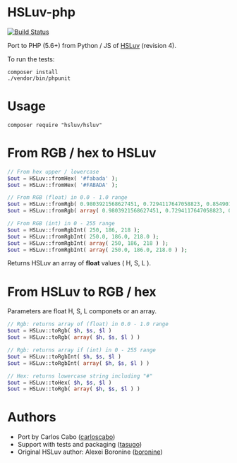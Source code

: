 # HSLuv-php

[![Build Status](https://travis-ci.org/hsluv/hsluv-php.svg?branch=master)](https://travis-ci.org/hsluv/hsluv-php)

Port to PHP (5.6+) from Python / JS of [HSLuv](http://www.hsluv.org/) (revision 4).

To run the tests:
```
composer install
./vendor/bin/phpunit
```

# Usage

```
composer require "hsluv/hsluv"
```

# From RGB / hex to HSLuv

````php
// From hex upper / lowercase
$out = HSLuv::fromHex( '#fabada' );
$out = HSLuv::fromHex( '#FABADA' );

// From RGB (float) in 0.0 - 1.0 range
$out = HSLuv::fromRgb( 0.9803921568627451, 0.7294117647058823, 0.8549019607843137 );
$out = HSLuv::fromRgb( array( 0.9803921568627451, 0.7294117647058823, 0.8549019607843137 ) );

// From RGB (int) in 0 - 255 range
$out = HSLuv::fromRgbInt( 250, 186, 218 );
$out = HSLuv::fromRgbInt( 250.0, 186.0, 218.0 );
$out = HSLuv::fromRgbInt( array( 250, 186, 218 ) );
$out = HSLuv::fromRgbInt( array( 250.0, 186.0, 218.0 ) );
````

Returns HSLuv an array of **float** values ( H, S, L ).

# From HSLuv to RGB / hex

Parameters are float H, S, L componets or an array.

```php
// Rgb: returns array of (float) in 0.0 - 1.0 range
$out = HSLuv::toRgb( $h, $s, $l )
$out = HSLuv::toRgb( array( $h, $s, $l ) )

// Rgb: returns array if (int) in 0 - 255 range
$out = HSLuv::toRgbInt( $h, $s, $l )
$out = HSLuv::toRgbInt( array( $h, $s, $l ) )

// Hex: returns lowercase string including "#"
$out = HSLuv::toHex( $h, $s, $l )
$out = HSLuv::toRgb( array( $h, $s, $l ) )
```

# Authors

- Port by Carlos Cabo ([carloscabo](https://github.com/carloscabo))
- Support with tests and packaging ([tasugo](https://github.com/tasugo))
- Original HSLuv author: Alexei Boronine ([boronine](http://github.com/boronine))
